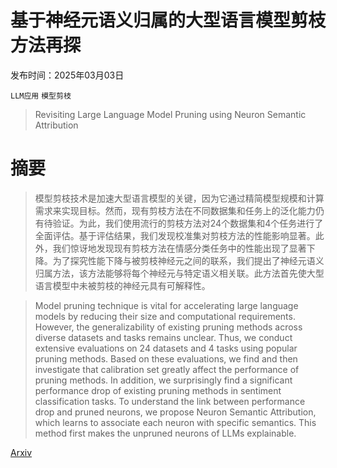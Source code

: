 # 基于神经元语义归属的大型语言模型剪枝方法再探

发布时间：2025年03月03日

`LLM应用` `模型剪枝`

> Revisiting Large Language Model Pruning using Neuron Semantic Attribution

# 摘要

> 模型剪枝技术是加速大型语言模型的关键，因为它通过精简模型规模和计算需求来实现目标。然而，现有剪枝方法在不同数据集和任务上的泛化能力仍有待验证。为此，我们使用流行的剪枝方法对24个数据集和4个任务进行了全面评估。基于评估结果，我们发现校准集对剪枝方法的性能影响显著。此外，我们惊讶地发现现有剪枝方法在情感分类任务中的性能出现了显著下降。为了探究性能下降与被剪枝神经元之间的联系，我们提出了神经元语义归属方法，该方法能够将每个神经元与特定语义相关联。此方法首先使大型语言模型中未被剪枝的神经元具有可解释性。

> Model pruning technique is vital for accelerating large language models by reducing their size and computational requirements. However, the generalizability of existing pruning methods across diverse datasets and tasks remains unclear. Thus, we conduct extensive evaluations on 24 datasets and 4 tasks using popular pruning methods. Based on these evaluations, we find and then investigate that calibration set greatly affect the performance of pruning methods. In addition, we surprisingly find a significant performance drop of existing pruning methods in sentiment classification tasks. To understand the link between performance drop and pruned neurons, we propose Neuron Semantic Attribution, which learns to associate each neuron with specific semantics. This method first makes the unpruned neurons of LLMs explainable.

[Arxiv](https://arxiv.org/abs/2503.01542)